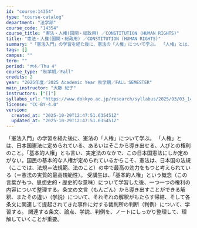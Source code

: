 ```yaml
---
id: "course:14354"
type: "course-catalog"
department: "法学部"
course_code: "14354"
course_title: "憲法・人権(国関・総政用) ／CONSTITUTION (HUMAN RIGHTS)"
title: "憲法・人権(国関・総政用) ／CONSTITUTION (HUMAN RIGHTS)"
summary: "「憲法入門」の学習を経た後に、憲法の「人権」について学ぶ。 「人権」とは、日本国憲法に定められている、あるいはそこから導き出せる、人びとの権利のこと。「基本的人権」とも言い、実定法のなかで、この日本国憲法にしか定めがない。国民の基本的な人権…"
tags: []
campus: ""
term: ""
period: "木4／Thu 4"
course_type: "秋学期／Fall"
credits: 2
year: "2025年度／2025 Academic Year 秋学期／FALL SEMESTER"
main_instructor: "大藤 紀子"
instructors: ["[]"]
syllabus_url: "https://www.dokkyo.ac.jp/research/syllabus/2025/03/03_14354_ja_JP.html"
license: "CC-BY-4.0"
version:
  created_at: "2025-10-29T12:47:51.635451Z"
  updated_at: "2025-10-29T12:47:51.635451Z"
---
```

「憲法入門」の学習を経た後に、憲法の「人権」について学ぶ。 「人権」とは、日本国憲法に定められている、あるいはそこから導き出せる、人びとの権利のこと。「基本的人権」とも言い、実定法のなかで、この日本国憲法にしか定めがない。国民の基本的な人権が定められているからこそ、憲法は、日本国の法規（ここでは、法規＝法規範、法のこと）の中で最高の効力をもつと考えられている（＝憲法の実質的最高規範性）。 受講生は、「基本的人権」という概念（この言葉がもつ、思想史的・歴史的な意味）について学習した後、一つ一つの権利の内容について整理する。条文の文言（もんごん）から導き出すことができる解釈、またその違い（学説）について、それぞれの解釈がもたらす帰結、そして各条文に関連して提起されてきた事件に対する裁判所の判断（判例）について、学習する。 関連する条文、論点、学説、判例を、ノートにしっかり整理して、理解していくことが重要。
